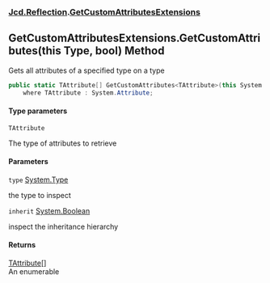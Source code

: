 ### [Jcd.Reflection](Jcd.Reflection.md 'Jcd.Reflection').[GetCustomAttributesExtensions](Jcd.Reflection.GetCustomAttributesExtensions.md 'Jcd.Reflection.GetCustomAttributesExtensions')

## GetCustomAttributesExtensions.GetCustomAttributes<TAttribute>(this Type, bool) Method

Gets all attributes of a specified type on a type

```csharp
public static TAttribute[] GetCustomAttributes<TAttribute>(this System.Type type, bool inherit=false)
    where TAttribute : System.Attribute;
```
#### Type parameters

<a name='Jcd.Reflection.GetCustomAttributesExtensions.GetCustomAttributes_TAttribute_(thisSystem.Type,bool).TAttribute'></a>

`TAttribute`

The type of attributes to retrieve
#### Parameters

<a name='Jcd.Reflection.GetCustomAttributesExtensions.GetCustomAttributes_TAttribute_(thisSystem.Type,bool).type'></a>

`type` [System.Type](https://docs.microsoft.com/en-us/dotnet/api/System.Type 'System.Type')

the type to inspect

<a name='Jcd.Reflection.GetCustomAttributesExtensions.GetCustomAttributes_TAttribute_(thisSystem.Type,bool).inherit'></a>

`inherit` [System.Boolean](https://docs.microsoft.com/en-us/dotnet/api/System.Boolean 'System.Boolean')

inspect the inheritance hierarchy

#### Returns
[TAttribute](Jcd.Reflection.GetCustomAttributesExtensions.GetCustomAttributes_TAttribute_(thisSystem.Type,bool).md#Jcd.Reflection.GetCustomAttributesExtensions.GetCustomAttributes_TAttribute_(thisSystem.Type,bool).TAttribute 'Jcd.Reflection.GetCustomAttributesExtensions.GetCustomAttributes<TAttribute>(this System.Type, bool).TAttribute')[[]](https://docs.microsoft.com/en-us/dotnet/api/System.Array 'System.Array')  
An enumerable